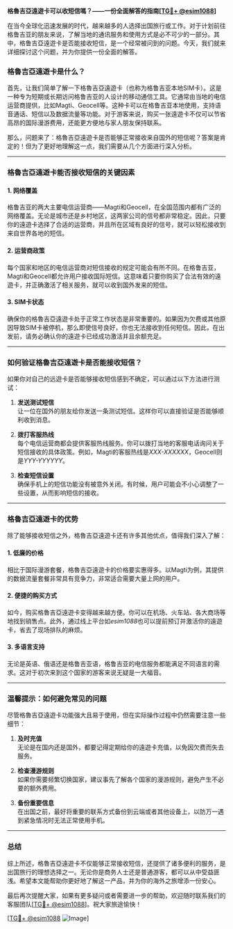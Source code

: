 **格魯吉亞遠遊卡可以收短信嗎？——一份全面解答的指南[[TG💪+ @esim1088](https://t.me/s/esim1088)]**

在当今全球化迅速发展的时代，越来越多的人选择出国旅行或工作。对于计划前往格鲁吉亚的朋友来说，了解当地的通讯服务和使用方式是必不可少的一部分。其中，格鲁吉亞遠遊卡是否能接收短信，是一个经常被问到的问题。今天，我们就来详细探讨这个问题，并为你提供一份全面的解答。

### 格魯吉亞遠遊卡是什么？

首先，让我们简单了解一下格魯吉亞遠遊卡（也称为格鲁吉亚本地SIM卡）。这是一种专为短期或长期访问格鲁吉亚的人设计的移动通信工具。它通常由当地的电信运营商提供，比如Magti、Geocell等。这种卡可以在格鲁吉亚本地使用，支持语音通话、短信以及数据流量等功能。对于游客来说，购买一张遠遊卡不仅可以节省高昂的国际漫游费用，还能更方便地与家人朋友保持联系。

那么，问题来了：格魯吉亞遠遊卡是否能够正常接收来自国外的短信呢？答案是肯定的！但为了更好地理解这一点，我们需要从几个方面进行深入分析。

---

### 格魯吉亞遠遊卡能否接收短信的关键因素

#### 1. **网络覆盖**
格鲁吉亚的两大主要电信运营商——Magti和Geocell，在全国范围内都有广泛的网络覆盖。无论是城市还是乡村地区，这两家公司的信号都非常稳定。因此，只要你的遠遊卡选择了合适的运营商，并且所在区域有良好的信号，就可以轻松接收到来自世界各地的短信。

#### 2. **运营商政策**
每个国家和地区的电信运营商对短信接收的规定可能会有所不同。在格鲁吉亚，Magti和Geocell都允许用户接收国际短信。这意味着只要你购买了合法有效的遠遊卡，并正确激活了相关服务，就可以收到国外发来的短信。

#### 3. **SIM卡状态**
确保你的格魯吉亞遠遊卡处于正常工作状态是非常重要的。如果因为欠费或其他原因导致SIM卡被停机，那么即使信号良好，你也无法接收到任何短信。因此，在出发前，请务必确认你的遠遊卡已经成功激活并且余额充足。

---

### 如何验证格魯吉亞遠遊卡是否能接收短信？

如果你对自己的远遊卡是否能够接收短信感到不确定，可以通过以下方法进行测试：

1. **发送测试短信**  
   让一位在国外的朋友给你发送一条测试短信。这样你可以直接验证是否能够顺利收到消息。

2. **拨打客服热线**  
 每个电信运营商都会提供客服热线服务。你可以拨打当地的客服电话询问关于短信接收的具体政策。例如，Magti的客服热线是*XXX-XXXXXX*，Geocell则是*YYY-YYYYYY*。

3. **检查短信设置**  
 确保手机上的短信功能没有被意外关闭。有时候，用户可能会不小心调整了一些设置，从而影响短信的接收。

---

### 格魯吉亞遠遊卡的优势

除了能够接收短信之外，格魯吉亞遠遊卡还有许多其他优点，值得我们深入了解：

#### 1. **低廉的价格**
相比于国际漫游套餐，格魯吉亞遠遊卡的价格要实惠得多。以Magti为例，其提供的数据流量套餐非常具有竞争力，非常适合需要大量上网的用户。

#### 2. **便捷的购买方式**
如今，购买格魯吉亞遠遊卡变得越来越方便。你可以在机场、火车站、各大商场等地找到销售点。此外，通过线上平台如*esim1088*也可以提前预订并激活你的遠遊卡，省去了现场排队的麻烦。

#### 3. **多语言支持**
无论是英语、俄语还是格鲁吉亚语，格鲁吉亚的电信服务都能满足不同语言的需求。这对于初次来到这个国家的游客来说无疑是一大福音。

---

### 温馨提示：如何避免常见的问题

尽管格魯吉亞遠遊卡功能强大且易于使用，但在实际操作过程中仍然需要注意一些细节：

1. **及时充值**  
   无论是在国内还是国外，都要记得定期给你的遠遊卡充值，以免因欠费而失去服务。

2. **检查漫游规则**  
 如果你需要频繁切换国家，建议事先了解各个国家的漫游规则，避免产生不必要的额外费用。

3. **备份重要信息**  
 在出国之前，最好将重要的联系方式备份到云端或者其他设备上，以防万一遇到紧急情况时无法正常使用手机。

---

### 总结

综上所述，格魯吉亞遠遊卡不仅能够正常接收短信，还提供了诸多便利的服务，是出国旅行的理想选择之一。无论你是商务人士还是普通游客，都可以从中受益匪浅。希望本文能帮助你更好地了解这一产品，并为你的海外之旅增添一份安心。

最后再次提醒大家，如果有更多疑问或者需要进一步的帮助，欢迎随时联系我们的客服团队[[TG💪+ @esim1088](https://t.me/s/esim1088)]。祝大家旅途愉快！

[[TG💪+ @esim1088](https://t.me/s/esim1088) ![Image](https://i.postimg.cc/4NQfJmqS/Snipaste-2025-05-13-00-14-12.png)]